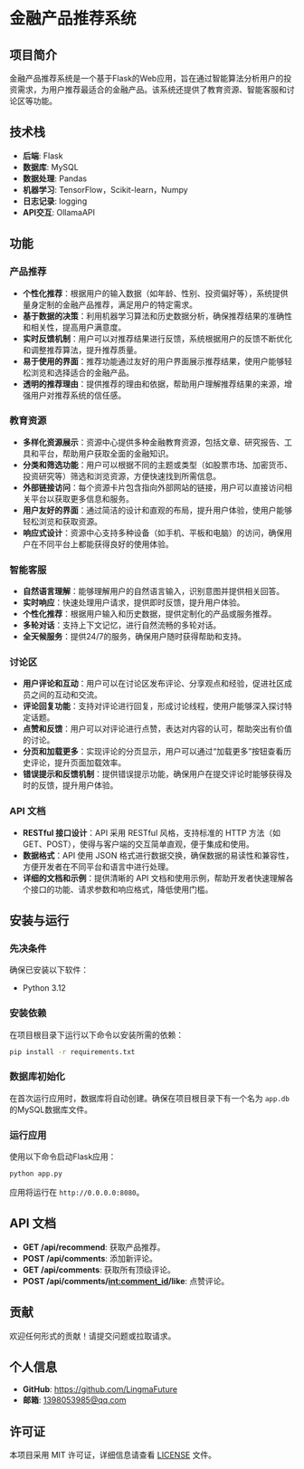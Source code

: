# 金融产品推荐系统

## 项目简介
金融产品推荐系统是一个基于Flask的Web应用，旨在通过智能算法分析用户的投资需求，为用户推荐最适合的金融产品。该系统还提供了教育资源、智能客服和讨论区等功能。

## 技术栈
- **后端**: Flask
- **数据库**: MySQL
- **数据处理**: Pandas
- **机器学习**: TensorFlow，Scikit-learn，Numpy
- **日志记录**: logging
- **API交互**: OllamaAPI

## 功能

### 产品推荐
- **个性化推荐**：根据用户的输入数据（如年龄、性别、投资偏好等），系统提供量身定制的金融产品推荐，满足用户的特定需求。
- **基于数据的决策**：利用机器学习算法和历史数据分析，确保推荐结果的准确性和相关性，提高用户满意度。
- **实时反馈机制**：用户可以对推荐结果进行反馈，系统根据用户的反馈不断优化和调整推荐算法，提升推荐质量。
- **易于使用的界面**：推荐功能通过友好的用户界面展示推荐结果，使用户能够轻松浏览和选择适合的金融产品。
- **透明的推荐理由**：提供推荐的理由和依据，帮助用户理解推荐结果的来源，增强用户对推荐系统的信任感。

### 教育资源
- **多样化资源展示**：资源中心提供多种金融教育资源，包括文章、研究报告、工具和平台，帮助用户获取全面的金融知识。
- **分类和筛选功能**：用户可以根据不同的主题或类型（如股票市场、加密货币、投资研究等）筛选和浏览资源，方便快速找到所需信息。
- **外部链接访问**：每个资源卡片包含指向外部网站的链接，用户可以直接访问相关平台以获取更多信息和服务。
- **用户友好的界面**：通过简洁的设计和直观的布局，提升用户体验，使用户能够轻松浏览和获取资源。
- **响应式设计**：资源中心支持多种设备（如手机、平板和电脑）的访问，确保用户在不同平台上都能获得良好的使用体验。

### 智能客服
- **自然语言理解**：能够理解用户的自然语言输入，识别意图并提供相关回答。
- **实时响应**：快速处理用户请求，提供即时反馈，提升用户体验。
- **个性化推荐**：根据用户输入和历史数据，提供定制化的产品或服务推荐。
- **多轮对话**：支持上下文记忆，进行自然流畅的多轮对话。
- **全天候服务**：提供24/7的服务，确保用户随时获得帮助和支持。

### 讨论区
- **用户评论和互动**：用户可以在讨论区发布评论、分享观点和经验，促进社区成员之间的互动和交流。
- **评论回复功能**：支持对评论进行回复，形成讨论线程，使用户能够深入探讨特定话题。
- **点赞和反馈**：用户可以对评论进行点赞，表达对内容的认可，帮助突出有价值的讨论。
- **分页和加载更多**：实现评论的分页显示，用户可以通过“加载更多”按钮查看历史评论，提升页面加载效率。
- **错误提示和反馈机制**：提供错误提示功能，确保用户在提交评论时能够获得及时的反馈，提升用户体验。

### API 文档
- **RESTful 接口设计**：API 采用 RESTful 风格，支持标准的 HTTP 方法（如 GET、POST），使得与客户端的交互简单直观，便于集成和使用。
- **数据格式**：API 使用 JSON 格式进行数据交换，确保数据的易读性和兼容性，方便开发者在不同平台和语言中进行处理。
- **详细的文档和示例**：提供清晰的 API 文档和使用示例，帮助开发者快速理解各个接口的功能、请求参数和响应格式，降低使用门槛。

## 安装与运行

### 先决条件
确保已安装以下软件：
- Python 3.12

### 安装依赖
在项目根目录下运行以下命令以安装所需的依赖：

```bash
pip install -r requirements.txt
```

### 数据库初始化
在首次运行应用时，数据库将自动创建。确保在项目根目录下有一个名为 `app.db` 的MySQL数据库文件。

### 运行应用
使用以下命令启动Flask应用：

```bash
python app.py
```

应用将运行在 `http://0.0.0.0:8080`。

## API 文档
- **GET /api/recommend**: 获取产品推荐。
- **POST /api/comments**: 添加新评论。
- **GET /api/comments**: 获取所有顶级评论。
- **POST /api/comments/<int:comment_id>/like**: 点赞评论。

## 贡献
欢迎任何形式的贡献！请提交问题或拉取请求。

## 个人信息
- **GitHub**: https://github.com/LingmaFuture
- **邮箱**: 1398053985@qq.com

## 许可证
本项目采用 MIT 许可证，详细信息请查看 [LICENSE](LICENSE) 文件。

